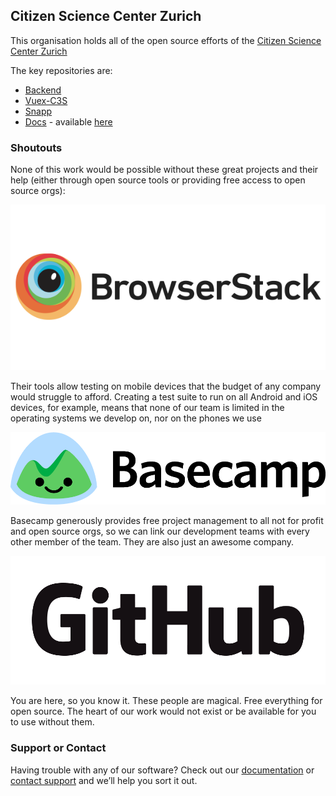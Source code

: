 ## Citizen Science Center Zurich

This organisation holds all of the open source efforts of the [Citizen Science Center Zurich](https://citizenscience.ch)

The key repositories are:

* [Backend](https://github.com/CitizenScienceCenter/backend)
* [Vuex-C3S](https://github.com/CitizenScienceCenter/vuex-c3s)
* [Snapp](https://github.com/CitizenScienceCenter/snapp-site)
* [Docs](https://github.com/CitizenScienceCenter/documentations) - available [here](https://docs.citizenscience.ch)

### Shoutouts

None of this work would be possible without these great projects and their help (either through open source tools or providing free access to open source orgs):

[<img src="https://github.com/CitizenScienceCenter/citizensciencecenter.github.io/raw/master/img/browserstack.png">](http://browserstack.com)

Their tools allow testing on mobile devices that the budget of any company would struggle to afford. Creating a test suite to run on all Android and iOS devices, for example, means that none of our team is limited in the operating systems we develop on, nor on the phones we use

[<img src="https://github.com/CitizenScienceCenter/citizensciencecenter.github.io/raw/master/img/basecamp.png">](http://basecamp.com)

Basecamp generously provides free project management to all not for profit and open source orgs, so we can link our development teams with every other member of the team. They are also just an awesome company.

[<img src="https://github.com/CitizenScienceCenter/citizensciencecenter.github.io/raw/master/img/github.png">](http://github.com)

You are here, so you know it. These people are magical. Free everything for open source. The heart of our work would not exist or be available for you to use without them.


### Support or Contact

Having trouble with any of our software? Check out our [documentation](https://docs.citizenscience.ch) or [contact support](mailto:info@citizenscience.ch) and we’ll help you sort it out.
